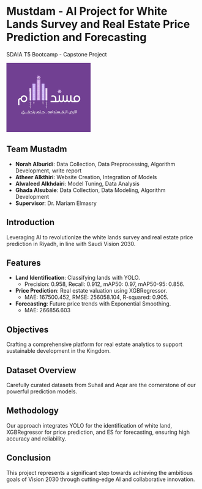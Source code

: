 # Mustdam - AI Project for White Lands Survey and Real Estate Price Prediction and Forecasting
SDAIA T5 Bootcamp - Capstone Project

<img src="Mustdam.jpeg" alt="Logo" width="220" height="180">

## Team Mustadm
- **Norah Alburidi**: Data Collection, Data Preprocessing, Algorithm Development, write report
- **Atheer Alkthiri**: Website Creation, Integration of Models 
- **Alwaleed Alkhdairi**: Model Tuning, Data Analysis
- **Ghada Alsubaie**: Data Collection, Data Modeling, Algorithm Development
- **Supervisor**: Dr. Mariam Elmasry

## Introduction
Leveraging AI to revolutionize the white lands survey and real estate price prediction in Riyadh, in line with Saudi Vision 2030.

## Features
- **Land Identification**: Classifying lands with YOLO.
  - Precision: 0.958, Recall: 0.912, mAP50: 0.97, mAP50-95: 0.856.
- **Price Prediction**: Real estate valuation using XGBRegressor.
  - MAE: 167500.452, RMSE: 256058.104, R-squared: 0.905.
- **Forecasting**: Future price trends with Exponential Smoothing.
  - MAE: 266856.603
## Objectives
Crafting a comprehensive platform for real estate analytics to support sustainable development in the Kingdom.

## Dataset Overview
Carefully curated datasets from Suhail and Aqar are the cornerstone of our powerful prediction models.

## Methodology
Our approach integrates YOLO for the identification of white land, XGBRegressor for price prediction, and ES for forecasting, ensuring high accuracy and reliability.

## Conclusion
This project represents a significant step towards achieving the ambitious goals of Vision 2030 through cutting-edge AI and collaborative innovation.
